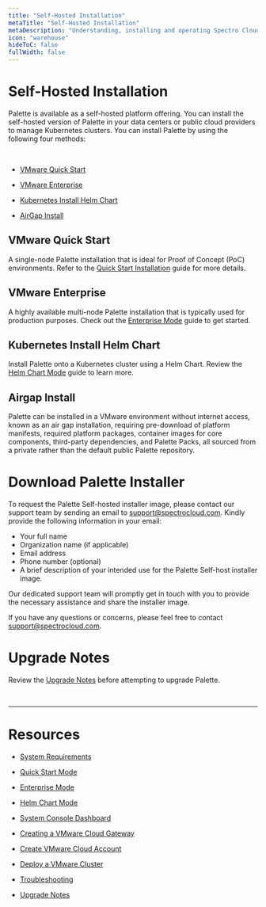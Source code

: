 ```yaml
---
title: "Self-Hosted Installation"
metaTitle: "Self-Hosted Installation"
metaDescription: "Understanding, installing and operating Spectro Cloud's Enterprise Self-Hosted variant."
icon: "warehouse"
hideToC: false
fullWidth: false
---
```





# Self-Hosted Installation

Palette is available as a self-hosted platform offering. You can install the self-hosted version of Palette in your data centers or public cloud providers to manage Kubernetes clusters. You can install Palette by using the following four methods:

<br />

- [VMware Quick Start](/enterprise-version#vmwarequickstart)


- [VMware Enterprise](/enterprise-version#vmwareenterprise)


- [Kubernetes Install Helm Chart](/enterprise-version#kubernetesinstallhelmchart)


- [AirGap Install](/enterprise-version#airgapinstall)

## VMware Quick Start

A single-node Palette installation that is ideal for Proof of Concept (PoC) environments. Refer to the [Quick Start Installation](/enterprise-version/deploying-the-platform-installer) guide for more details.

## VMware Enterprise

A highly available multi-node Palette installation that is typically used for production purposes. Check out the [Enterprise Mode](/enterprise-version/deploying-an-enterprise-cluster) guide to get started.

## Kubernetes Install Helm Chart

Install Palette onto a Kubernetes cluster using a Helm Chart. Review the [Helm Chart Mode](/enterprise-version/deploying-palette-with-helm) guide to learn more.


## Airgap Install

Palette can be installed in a VMware environment without internet access, known as an air gap installation, requiring pre-download of platform manifests, required platform packages, container images for core components, third-party dependencies, and Palette Packs, all sourced from a private rather than the default public Palette repository.

# Download Palette Installer

To request the Palette Self-hosted installer image, please contact our support team by sending an email to support@spectrocloud.com. Kindly provide the following information in your email:

- Your full name
- Organization name (if applicable)
- Email address
- Phone number (optional)
- A brief description of your intended use for the Palette Self-host installer image.

Our dedicated support team will promptly get in touch with you to provide the necessary assistance and share the installer image. 

If you have any questions or concerns, please feel free to contact support@spectrocloud.com.


# Upgrade Notes

Review the [Upgrade Notes](/enterprise-version/upgrade) before attempting to upgrade Palette.


<br />


---

# Resources 


* [System Requirements](/enterprise-version/on-prem-system-requirements)


* [Quick Start Mode](/enterprise-version/deploying-the-platform-installer)


* [Enterprise Mode](/enterprise-version/deploying-an-enterprise-cluster)


* [Helm Chart Mode](/enterprise-version/deploying-palette-with-helm)


* [System Console Dashboard](/enterprise-version/system-console-dashboard)


* [Creating a VMware Cloud Gateway](/clusters/data-center/vmware#creatingavmwarecloudgateway)


* [Create VMware Cloud Account](/clusters/data-center/vmware#creatingavmwarecloudaccount)


* [Deploy a VMware Cluster](/clusters/data-center/vmware#deployingavmwarecluster)


* [Troubleshooting](/clusters/data-center/vmware#troubleshooting)


* [Upgrade Notes](/enterprise-version/upgrade)


<br />

<br />

